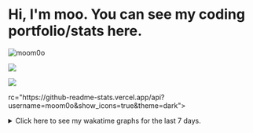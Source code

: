 <h1>Hi, I'm moo. You can see my coding portfolio/stats here.</h1>
<p> <img src="https://komarev.com/ghpvc/?username=moom0o" alt="moom0o" /> </p>
<p><img" src="https://github-readme-stats.vercel.app/api/top-langs/?username=moom0o&layout=compact&theme=dark"></p>
  
<p><img align="center" src="https://github-readme-stats.vercel.app/api?username=moom0o&show_icons=true&theme=dark"></p>
<p><img align="center" s<p align="center"><img align="center" src="https://github-readme-stats.vercel.app/api/top-langs/?username=moom0o&layout=compact&theme=dark"></p>
rc="https://github-readme-stats.vercel.app/api?username=moom0o&show_icons=true&theme=dark"></p>
<details> <summary>Click here to see my wakatime graphs for the last 7 days.</summary>
<p><a href="https://wakatime.com"><img src="https://wakatime.com/share/@45e58dd6-2999-40ed-92a0-25d5007f3943/d86f28cf-5f54-4b66-9576-b18a3f14f4e1.png" width="600" height="450" /></a> 
<a href="https://wakatime.com"><img src="https://wakatime.com/share/@45e58dd6-2999-40ed-92a0-25d5007f3943/04614db0-5013-478a-833b-8ec26fc1d8a3.png" width="600" height="450" /></a>
</p>
</details>
